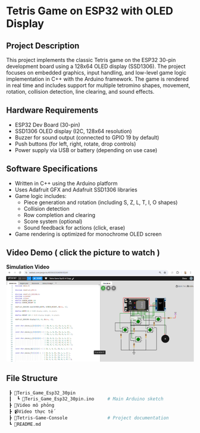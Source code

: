 # Tetris Game on ESP32 with OLED Display

## Project Description

This project implements the classic Tetris game on the ESP32 30-pin development board using a 128x64 OLED display (SSD1306). The project focuses on embedded graphics, input handling, and low-level game logic implementation in C++ with the Arduino framework. The game is rendered in real time and includes support for multiple tetromino shapes, movement, rotation, collision detection, line clearing, and sound effects.

## Hardware Requirements

- ESP32 Dev Board (30-pin)
- SSD1306 OLED display (I2C, 128x64 resolution)
- Buzzer for sound output (connected to GPIO 19 by default)
- Push buttons (for left, right, rotate, drop controls)
- Power supply via USB or battery (depending on use case)

## Software Specifications

- Written in C++ using the Arduino platform
- Uses Adafruit GFX and Adafruit SSD1306 libraries
- Game logic includes:
  - Piece generation and rotation (including S, Z, L, T, I, O shapes)
  - Collision detection
  - Row completion and clearing
  - Score system (optional)
  - Sound feedback for actions (click, erase)
- Game rendering is optimized for monochrome OLED screen

## Video Demo ( click the picture to watch )
**Simulation Video**
[![Simulation Video](Picture/AnhMoPhong.png)](youtube.com/watch?v=TtYGKUvJRxQ)

## File Structure

```bash
 ┣ 📂Teris_Game_Esp32_30pin
 ┃  ┗ 📜Teris_Game_Esp32_30pin.ino     # Main Arduino sketch
 ┣ 🎥Video mô phỏng
 ┣ 📹Video thực tế
 ┣ 🧾Tetris-Game-Console               # Project documentation
 ┗ 📄README.md          
